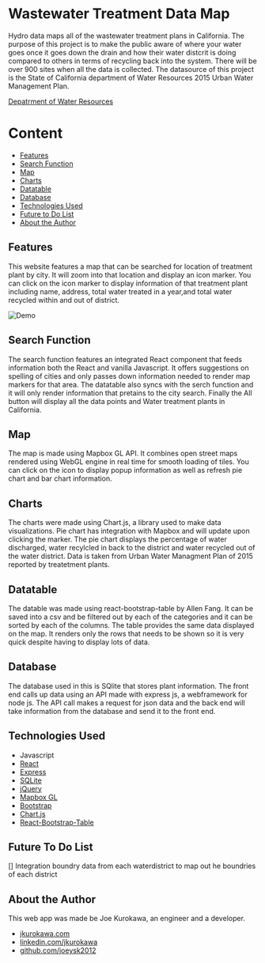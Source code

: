 # Wastewater Treatment Data Map

Hydro data maps all of the wastewater treatment plans in California. The purpose of this project is to make the public aware of where your water goes once it goes down the drain and how their water distcrit is doing compared to others in terms of recycling back into the system. There will be over 900 sites when all the data is collected. The datasource of this project is the State of California department of Water Resources 2015 Urban Water Management Plan. 

[Depatrment of Water Resources](http://www.water.ca.gov/urbanwatermanagement/uwmp2015.cfm)

# Content

- [Features](#features)
- [Search Function](#searchfunction)
- [Map](#map)
- [Charts](#charts)
- [Datatable](#datatable)
- [Database](#database)
- [Technologies Used](#technologiesused)
- [Future to Do List](#todo) 
- [About the Author](#about)



## <a name="features"></a>Features
This website features a map that can be searched for location of treatment plant by city. It will zoom into that location and display an icon marker. You can click on the icon marker to display information of that treatment plant including name, address, total water treated in a year,and total water recycled within and out of district. 


![Demo](http://imgur.com/ArwTsxN.gif)



## <a name="searchfunction"></a>Search Function
The search function features an integrated React component that feeds information both the React and vanilla Javascript. It offers suggestions on spelling of cities and only passes down information needed to render map markers for that area. The datatable also syncs with the serch function and it will only render information that pretains to the city search. Finally the All button will display all the data points and Water treatment plants in California. 

## <a name="map"></a>Map
The map is made using Mapbox GL API. It combines open street maps rendered using WebGL engine in real time for smooth loading of tiles. You can click on the icon to display popup information as well as refresh pie chart and bar chart information. 

## <a name="Charts"></a>Charts
The charts were made using Chart.js, a library used to make data visualizations. Pie chart has integration with Mapbox and will update upon clicking the marker. The pie chart displays the percentage of water discharged, water recylcled in back to the district and water recycled out of the water district. Data is taken from Urban Water Managment Plan of 2015 reported by treatetment plants. 

## <a name="Datatable"></a>Datatable
The datable was made using react-bootstrap-table by Allen Fang. It can be saved into a csv and be filtered out by each of the categories and it can be sorted by each of the columns. The table provides the same data displayed on the map. It renders only the rows that needs to be shown so it is very quick despite having to display lots of data.
  

## <a name="Database"></a>Database
The database used in this is SQlite that stores plant information. The front end calls up data using an API made with express js, a webframework for node js. The API call makes a request for json data and the back end will take information from the database and send it to the front end. 

## <a name="technologiesused"></a>Technologies Used

- Javascript
- [React](https://facebook.github.io/react/) 
- [Express](https://expressjs.com/)
- [SQLite](https://www.sqlite.org/)
- [jQuery](https://jquery.com/)
- [Mapbox GL](https://www.mapbox.com/)
- [Bootstrap](http://getbootstrap.com/)
- [Chart.js](http://www.chartjs.org/)
- [React-Bootstrap-Table](https://allenfang.github.io/react-bootstrap-table/)

## <a name="todo"></a>Future To Do List

[] Integration boundry data from each waterdistrict to map out he boundries of each district

## <a name="about"></a>About the Author
This web app was made be Joe Kurokawa, an engineer and a developer. 
- [jkurokawa.com](http://jkurokawa.com)
- [linkedin.com/jkurokawa](https://www.linkedin.com/in/joekurokawa/)
- [github.com/joeysk2012](http://github.com/joeysk2012)






